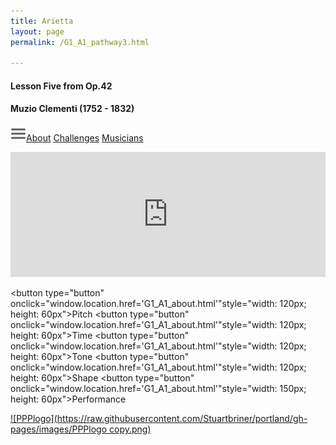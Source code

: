 ```yaml
---
title: Arietta
layout: page
permalink: /G1_A1_pathway3.html

---
```


#### Lesson Five from Op.42

#### Muzio Clementi (1752 - 1832)



[![Menulogo](https://raw.githubusercontent.com/Stuartbriner/portland/gh-pages/images/menu.png)](menu.html)[About](G1_A1_about.html)
[Challenges](G1_A1_challenges.html)
[Musicians](G1_A1_exam.html)




<iframe width="100%" height="200" scrolling="no" frameborder="no" src="https://w.soundcloud.com/player/?url=https%3A//api.soundcloud.com/tracks/186949914%3Fsecret_token%3Ds-dzFHo&amp;auto_play=false&amp;hide_related=false&amp;show_comments=true&amp;show_user=true&amp;show_reposts=false&amp;visual=true"></iframe>

<button type="button" onclick="window.location.href='G1_A1_about.html'"style="width: 120px; height: 60px">Pitch</button>
<button type="button" onclick="window.location.href='G1_A1_about.html'"style="width: 120px; height: 60px">Time</button>
<button type="button" onclick="window.location.href='G1_A1_about.html'"style="width: 120px; height: 60px">Tone</button>
<button type="button" onclick="window.location.href='G1_A1_about.html'"style="width: 120px; height: 60px">Shape</button>
<button type="button" onclick="window.location.href='G1_A1_about.html'"style="width: 150px; height: 60px">Performance</button>


[![PPPlogo](https://raw.githubusercontent.com/Stuartbriner/portland/gh-pages/images/PPPlogo copy.png)](https://itunes.apple.com/gb/app/abrsm-piano-practice-partner/id891238739?mt=8)

